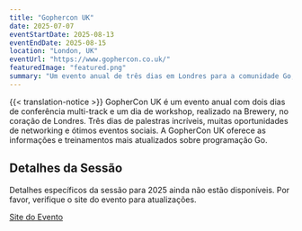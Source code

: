```yaml
---
title: "Gophercon UK"
date: 2025-07-07
eventStartDate: 2025-08-13
eventEndDate: 2025-08-15
location: "London, UK"
eventUrl: "https://www.gophercon.co.uk/"
featuredImage: "featured.png"
summary: "Um evento anual de três dias em Londres para a comunidade Go, com dias de conferência multi-track, workshops e oportunidades de networking com as últimas novidades da programação Go."
---
```

{{< translation-notice >}}
GopherCon UK é um evento anual com dois dias de conferência multi-track e um dia de workshop, realizado na Brewery, no coração de Londres. Três dias de palestras incríveis, muitas oportunidades de networking e ótimos eventos sociais. A GopherCon UK oferece as informações e treinamentos mais atualizados sobre programação Go.

## Detalhes da Sessão
Detalhes específicos da sessão para 2025 ainda não estão disponíveis. Por favor, verifique o site do evento para atualizações.

[Site do Evento](https://www.gophercon.co.uk/)
